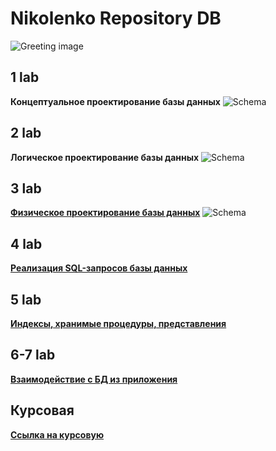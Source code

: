 # Nikolenko Repository DB

![Greeting image](https://cs4.pikabu.ru/post_img/big/2015/06/18/10/1434643823_1129924273.jpg)
## 1 lab
**Концептуальное проектирование базы данных**
![Schema](https://sun9-6.userapi.com/impg/TLkIYfgTo9DharsOh5kOI9kpaMdOCie_I38NFg/CMr0ehu8IbQ.jpg?size=1162x661&quality=96&sign=56ab1216286f97c59b1cdef57cc5a861&type=album
"SchemaFrom1LabDB")
## 2 lab
**Логическое проектирование базы данных**
![Schema](https://sun9-27.userapi.com/impg/7v6T0_5hizXfiC6PWNuJQgjgIKMXvqBOfSIHHQ/MUh-CZf25Z8.jpg?size=1072x753&quality=96&sign=696b8c07c120b77159f92ee0736cff08&type=album
"SchemaFromwLabDB")
## 3 lab
[**Физическое проектирование базы данных**](https://github.com/glockstory/sneakers_db/blob/master/3lab.sql)
![Schema](https://sun9-61.userapi.com/impg/UH4hxP8vDych_0WwY47bBefOQ9MVbCWpuy5vCA/PaH12SSSUNk.jpg?size=1043x745&quality=96&sign=054ee14cf0a6e01e6de3ba97a491a278&type=album "SchemaFrom3LabDB")
## 4 lab
[**Реализация SQL-запросов базы данных**](https://github.com/glockstory/sneakers_db/blob/master/4lab.sql)
## 5 lab
[**Индексы, хранимые процедуры, представления**](https://github.com/glockstory/sneakers_db/blob/master/5lab.sql)
## 6-7 lab
[**Взаимодействие с БД из приложения**](https://github.com/glockstory/sneakers_db/tree/master/DB_lab7)
## Курсовая
[**Ссылка на курсовую**](https://docviewer.yandex.ru/view/872714642/?*=WisO4RdYiVVxGLeCcL%2BFi%2BRwdJ57InVybCI6InlhLWJyb3dzZXI6Ly80RFQxdVhFUFJySlJYbFVGb2V3cnVCTE8tVzdBdW0tSVQ5cWZsYjBESmx0elJhTnVyeHp5djJkZ3hkWXFWMm5HRk45QjROZUJkNGZfcUhXdFJ2Y3A1QTZBdFpsZ3R4Z1pSNXJoZ01aRXFsVkJraXB0QllQTWp6aEJ3LUVUZmEyLTA3VVE3bjFWSGxVWHp4RDh2ZEZDWmc9PT9zaWduPVJVUHBEMW1RamZpanhrZGp1NDFodXFxMzhOQWtMUS1HT2JWOFozNkVCbDQ9IiwidGl0bGUiOiJOaWtvbGVua29fMV8xICgxKS5kb2N4Iiwibm9pZnJhbWUiOmZhbHNlLCJ1aWQiOiI4NzI3MTQ2NDIiLCJ0cyI6MTYyMzMxNjExNDIyNiwieXUiOiI1NjA3NDEyMTQxNjE4NjA0OTI3In0%3D)
